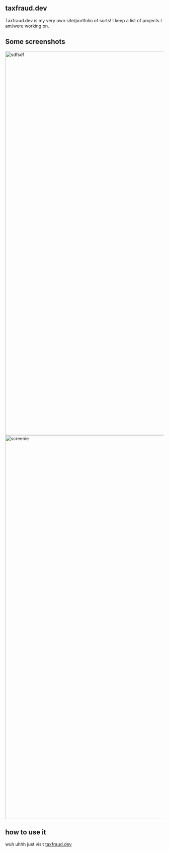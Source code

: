 ## taxfraud.dev
Taxfraud.dev is my very own site/portfolio of sorts! I keep a list of projects I am/were working on.

## Some screenshots
<img width="2558" height="1217" alt="sdfsdf" src="https://github.com/user-attachments/assets/bea399d5-b00d-400a-a470-a8757ef475e6" />
<img width="2558" height="1217" alt="screenie" src="https://github.com/user-attachments/assets/33421348-516f-4468-aec3-94bdbf63632c" />

## how to use it
wuh uhhh just visit [taxfraud.dev](https://www.taxfraud.dev/)
